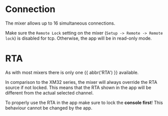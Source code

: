 # Connection

The mixer allows up to 16 simultaneous connections.

Make sure the `Remote Lock` setting on the mixer (`Setup -> Remote -> Remote lock`) is disabled for tcp.
Otherwise, the app will be in read-only mode.

# RTA

As with most mixers there is only one {{ abbr('RTA') }} available.

In comparison to the XM32 series, the mixer will always override the RTA source if not locked.
This means that the RTA shown in the app will be different from the actual selected channel.

To properly use the RTA in the app make sure to lock the **console first**!
This behaviour cannot be changed by the app.
